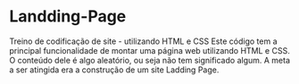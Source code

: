 # Landding-Page
Treino de codificação de site - utilizando HTML e CSS
Este código tem a principal funcionalidade de montar uma página web utilizando HTML e CSS.
O conteúdo dele é algo aleatório, ou seja não tem significado algum.
A meta a ser atingida era a construção de um site Ladding Page.
